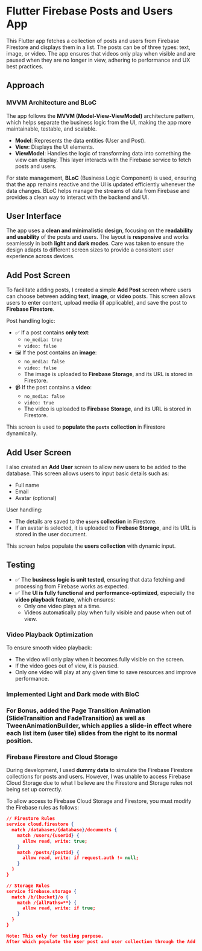# Flutter Firebase Posts and Users App

This Flutter app fetches a collection of posts and users from Firebase Firestore and displays them in a list. The posts can be of three types: text, image, or video. The app ensures that videos only play when visible and are paused when they are no longer in view, adhering to performance and UX best practices.

## Approach

### MVVM Architecture and BLoC

The app follows the **MVVM (Model-View-ViewModel)** architecture pattern, which helps separate the business logic from the UI, making the app more maintainable, testable, and scalable.

- **Model**: Represents the data entities (User and Post).
- **View**: Displays the UI elements.
- **ViewModel**: Handles the logic of transforming data into something the view can display. This layer interacts with the Firebase service to fetch posts and users.

For state management, **BLoC** (Business Logic Component) is used, ensuring that the app remains reactive and the UI is updated efficiently whenever the data changes. BLoC helps manage the streams of data from Firebase and provides a clean way to interact with the backend and UI.

## User Interface

The app uses a **clean and minimalistic design**, focusing on the **readability and usability** of the posts and users. The layout is **responsive** and works seamlessly in both **light and dark modes**. Care was taken to ensure the design adapts to different screen sizes to provide a consistent user experience across devices.

## Add Post Screen

To facilitate adding posts, I created a simple **Add Post** screen where users can choose between adding **text**, **image**, or **video** posts. This screen allows users to enter content, upload media (if applicable), and save the post to **Firebase Firestore**.

Post handling logic:
- ✅ If a post contains **only text**:
  - `no_media: true`
  - `video: false`
- 🖼️ If the post contains an **image**:
  - `no_media: false`
  - `video: false`
  - The image is uploaded to **Firebase Storage**, and its URL is stored in Firestore.
- 📹 If the post contains a **video**:
  - `no_media: false`
  - `video: true`
  - The video is uploaded to **Firebase Storage**, and its URL is stored in Firestore.

This screen is used to **populate the `posts` collection** in Firestore dynamically.

## Add User Screen

I also created an **Add User** screen to allow new users to be added to the database. This screen allows users to input basic details such as:
- Full name
- Email
- Avatar (optional)

User handling:
- The details are saved to the **`users` collection** in Firestore.
- If an avatar is selected, it is uploaded to **Firebase Storage**, and its URL is stored in the user document.

This screen helps populate the **users collection** with dynamic input.

## Testing

- ✅ The **business logic is unit tested**, ensuring that data fetching and processing from Firebase works as expected.
- ✅ The **UI is fully functional and performance-optimized**, especially the **video playback feature**, which ensures:
  - Only one video plays at a time.
  - Videos automatically play when fully visible and pause when out of view.


### Video Playback Optimization

To ensure smooth video playback:
- The video will only play when it becomes fully visible on the screen.
- If the video goes out of view, it is paused.
- Only one video will play at any given time to save resources and improve performance.
### Implemented Light and Dark mode with BloC
### For Bonus, added the Page Transition Animation (SlideTransition and FadeTransition) as well as TweenAnimationBuilder, which applies a slide-in effect where each list item (user tile) slides from the right to its normal position.

### Firebase Firestore and Cloud Storage

During development, I used **dummy data** to simulate the Firebase Firestore collections for posts and users. However, I was unable to access Firebase Cloud Storage due to what I believe are the Firestore and Storage rules not being set up correctly.

To allow access to Firebase Cloud Storage and Firestore, you must modify the Firebase rules as follows:

```json
// Firestore Rules
service cloud.firestore {
  match /databases/{database}/documents {
    match /users/{userId} {
      allow read, write: true;
    }
    match /posts/{postId} {
      allow read, write: if request.auth != null;
    }
  }
}

// Storage Rules
service firebase.storage {
  match /b/{bucket}/o {
    match /{allPaths=**} {
      allow read, write: if true;
    }
  }
}

Note: This only for testing purpose.
After which populate the user post and user collection through the Add User Screen and Add Post Screen.
